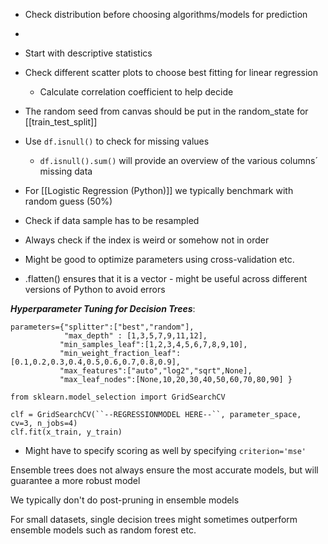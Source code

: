 - Check distribution before choosing algorithms/models for prediction
- 

- Start with descriptive statistics
- Check different scatter plots to choose best fitting for linear regression
	- Calculate correlation coefficient to help decide
- The random seed from canvas should be put in the random_state for [[train_test_split]]

- Use ``df.isnull()`` to check for missing values
	- ``df.isnull().sum()`` will provide an overview of the various columns´ missing data

- For [[Logistic Regression (Python)]] we typically benchmark with random guess (50%)


- Check if data sample has to be resampled
- Always check if the index is weird or somehow not in order
- Might be good to optimize parameters using cross-validation etc.
- .flatten() ensures that it is a vector - might be useful across different versions of Python to avoid errors


***Hyperparameter Tuning for Decision Trees***:
```
parameters={"splitter":["best","random"],
            "max_depth" : [1,3,5,7,9,11,12],
           "min_samples_leaf":[1,2,3,4,5,6,7,8,9,10],
           "min_weight_fraction_leaf":[0.1,0.2,0.3,0.4,0.5,0.6,0.7,0.8,0.9],
           "max_features":["auto","log2","sqrt",None],
           "max_leaf_nodes":[None,10,20,30,40,50,60,70,80,90] }

from sklearn.model_selection import GridSearchCV

clf = GridSearchCV(``--REGRESSIONMODEL HERE--``, parameter_space, cv=3, n_jobs=4)
clf.fit(x_train, y_train) 
```
- Might have to specify scoring as well by specifying ``criterion='mse'`` 


Ensemble trees does not always ensure the most accurate models, but will guarantee a more robust model

We typically don't do post-pruning in ensemble models

For small datasets, single decision trees might sometimes outperform ensemble models such as random forest etc.